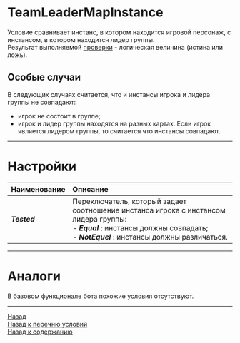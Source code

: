 # **TeamLeaderMapInstance**

Условие сравнивает инстанс, в котором находится игровой персонаж, с инстансом, в котором находится лидер группы.<br/>
Результат выполняемой [проверки](#ref-Tested) - логическая величина (истина или ложь).

## **Особые случаи**
В следующих случаях считается, что и инстансы игрока и лидера группы не совпадают:
- игрок не состоит в группе;
- игрок и лидер группы находятся на разных картах.
Если игрок является лидером группы, то считается что инстансы совпадают.

---

# **Настройки**

| **Наименование** | **Описание** 
|:-----------------|:-------------
<a name ="ref-Tested">***Tested***</a> | Переключатель, который задает соотношение инстанса игрока с инстансом лидера группы:<br/>- ***Equal*** : инстансы должны совпадать;<br/>- ***NotEquel*** : инстансы должны различаться.

---

# **Аналоги**
В базовом функционале бота похожие условия отсутствуют.

---

<a href="javascript:history.back()">Назад</a>  
[Назад к перечню условий](../EntityTools-QuesterExtensions-RU.md#условия)  
[Назад к содержанию](../../index.md)